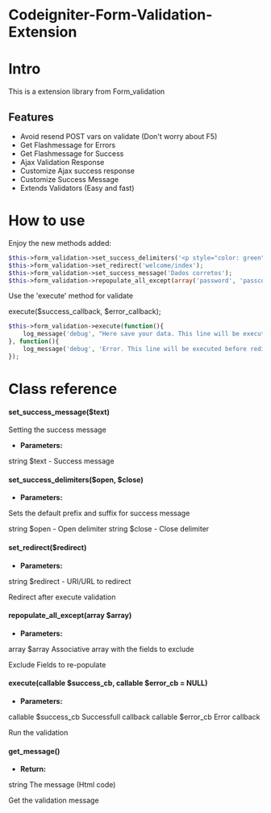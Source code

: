 # Codeigniter-Form-Validation-Extension
# Intro
This is a extension library from Form_validation
## Features
* Avoid resend POST vars on validate (Don't worry about F5)
* Get Flashmessage for Errors
* Get Flashmessage for Success
* Ajax Validation Response
* Customize Ajax success response
* Customize Success Message
* Extends Validators (Easy and fast)

# How to use
Enjoy the new methods added:
```php
$this->form_validation->set_success_delimiters('<p style="color: green">', '</p>');
$this->form_validation->set_redirect('welcome/index');
$this->form_validation->set_success_message('Dados corretos');
$this->form_validation->repopulate_all_except(array('password', 'passconf'));
```
Use the 'execute' method for validate

execute($success_callback, $error_callback);
```php
$this->form_validation->execute(function(){ 
    log_message('debug', "Here save your data. This line will be executed before redirect"); 
}, function(){
    log_message('debug', 'Error. This line will be executed before redirect');
});
```
# Class reference
#### set_success_message($text)
Setting the success message
* **Parameters:**

string $text - Success message

#### set_success_delimiters($open, $close)
* **Parameters:**

Sets the default prefix and suffix for success message

string $open - Open delimiter
string $close - Close delimiter

#### set_redirect($redirect)
* **Parameters:**

string $redirect - URI/URL to redirect

Redirect after execute validation
#### repopulate_all_except(array $array)
* **Parameters:**

array $array Associative array with the fields to exclude

Exclude Fields to re-populate
#### execute(callable $success_cb, callable $error_cb = NULL)
* **Parameters:**

callable $success_cb Successfull callback
callable $error_cb Error callback

Run the validation
#### get_message()
* **Return:**

string The message (Html code)

Get the validation message
